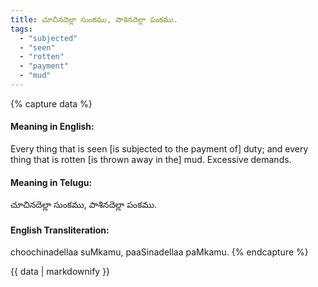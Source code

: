 ```yaml
---
title: చూచినదెల్లా సుంకము, పాశినదెల్లా పంకము.
tags:
  - "subjected"
  - "seen"
  - "rotten"
  - "payment"
  - "mud"
---
```


{% capture data %}
#### Meaning in English:
Every thing that is seen [is subjected to the payment of] duty; and every thing that is rotten [is thrown away in the] mud.
Excessive demands.

#### Meaning in Telugu:
చూచినదెల్లా సుంకము, పాశినదెల్లా పంకము.

#### English Transliteration:
choochinadellaa suMkamu, paaSinadellaa paMkamu.
{% endcapture %}

<div class="notice">{{ data | markdownify }}</div>

